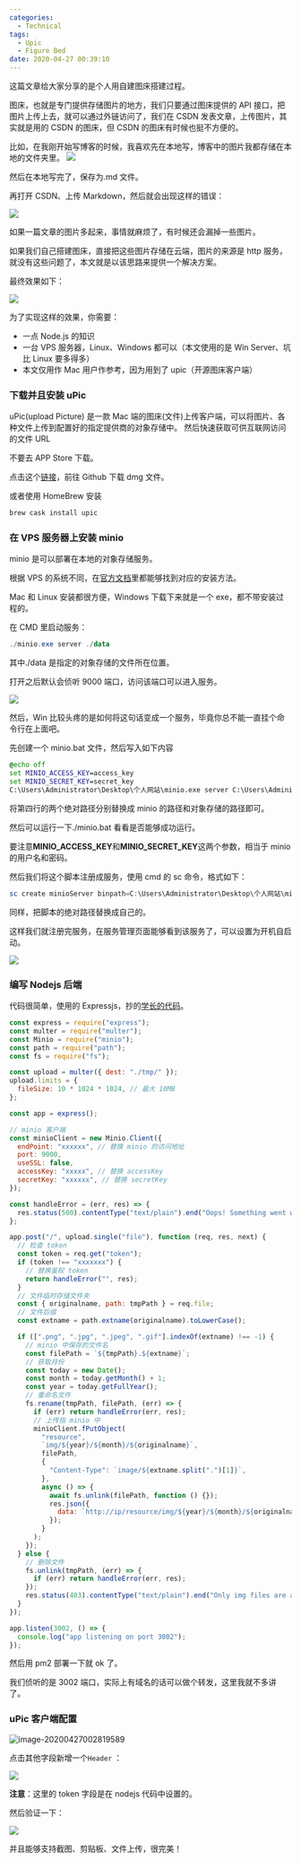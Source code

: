 ```yaml
---
categories:
  - Technical
tags:
  - Upic
  - Figure Bed
date: 2020-04-27 00:39:10	
---
```


这篇文章给大家分享的是个人用自建图床搭建过程。

图床，也就是专门提供存储图片的地方，我们只要通过图床提供的 API 接口，把图片上传上去，就可以通过外链访问了，我们在 CSDN 发表文章，上传图片，其实就是用的 CSDN 的图床，但 CSDN 的图床有时候也挺不方便的。

比如，在我刚开始写博客的时候，我喜欢先在本地写，博客中的图片我都存储在本地的文件夹里。
![](https://imgconvert.csdnimg.cn/aHR0cDovL2xlaWJsb2cud2FuZy9zdGF0aWMvaW1hZ2UvMjAyMC80L2NwdG5IUi5wbmc?x-oss-process=image/format,png)

<!-- more -->

然后在本地写完了，保存为.md 文件。

再打开 CSDN、上传 Markdown，然后就会出现这样的错误：

![](https://imgconvert.csdnimg.cn/aHR0cDovL2xlaWJsb2cud2FuZy9zdGF0aWMvaW1hZ2UvMjAyMC80L21ZSzZ2Ni5wbmc?x-oss-process=image/format,png)

如果一篇文章的图片多起来，事情就麻烦了，有时候还会漏掉一些图片。

如果我们自己搭建图床，直接把这些图片存储在云端，图片的来源是 http 服务，就没有这些问题了，本文就是以该思路来提供一个解决方案。

最终效果如下：

![](https://imgconvert.csdnimg.cn/aHR0cDovL2xlaWJsb2cud2FuZy9zdGF0aWMvaW1hZ2UvMjAyMC80LyVFNSVCMSU4RiVFNSVCOSU5NSVFNSVCRCU5NSVFNSU4OCVCNjIwMjAtMDQtMjYlRTQlQjglOEIlRTUlOEQlODgxMC40MC40OS5naWY)

为了实现这样的效果，你需要：

- 一点 Node.js 的知识
- 一台 VPS 服务器，Linux、Windows 都可以（本文使用的是 Win Server、坑比 Linux 要多得多）
- 本文仅用作 Mac 用户作参考，因为用到了 upic（开源图床客户端）

### 下载并且安装 uPic

uPic(upload Picture) 是一款 Mac 端的图床(文件)上传客户端，可以将图片、各种文件上传到配置好的指定提供商的对象存储中。
然后快速获取可供互联网访问的文件 URL

不要去 APP Store 下载。

点击这个[链接](https://github.com/gee1k/uPic/releases)，前往 Github 下载 dmg 文件。

或者使用 HomeBrew 安装

```bash
brew cask install upic
```

### 在 VPS 服务器上安装 minio

minio 是可以部署在本地的对象存储服务。

根据 VPS 的系统不同，在[官方文档](https://docs.min.io/cn/minio-quickstart-guide.html)里都能够找到对应的安装方法。

Mac 和 Linux 安装都很方便，Windows 下载下来就是一个 exe，都不带安装过程的。

在 CMD 里启动服务：

```powershell
./minio.exe server ./data
```

其中./data 是指定的对象存储的文件所在位置。

打开之后默认会侦听 9000 端口，访问该端口可以进入服务。

![](https://imgconvert.csdnimg.cn/aHR0cDovL2xlaWJsb2cud2FuZy9zdGF0aWMvaW1hZ2UvMjAyMC80L2V6M2o4ci5wbmc?x-oss-process=image/format,png)

然后，Win 比较头疼的是如何将这句话变成一个服务，毕竟你总不能一直挂个命令行在上面吧。

先创建一个 minio.bat 文件，然后写入如下内容

```bat
@echo off
set MINIO_ACCESS_KEY=access_key
set MINIO_SECRET_KEY=secret_key
C:\Users\Administrator\Desktop\个人网站\minio.exe server C:\Users\Administrator\Desktop\个人网站\文件共享
```

将第四行的两个绝对路径分别替换成 minio 的路径和对象存储的路径即可。

然后可以运行一下./minio.bat 看看是否能够成功运行。

要注意**MINIO_ACCESS_KEY**和**MINIO_SECRET_KEY**这两个参数，相当于 minio 的用户名和密码。

然后我们将这个脚本注册成服务，使用 cmd 的 sc 命令，格式如下：

```powershell
sc create minioServer binpath=C:\Users\Administrator\Desktop\个人网站\minio.bat start=auto
```

同样，把脚本的绝对路径替换成自己的。

这样我们就注册完服务，在服务管理页面能够看到该服务了，可以设置为开机自启动。

![](https://imgconvert.csdnimg.cn/aHR0cDovL2xlaWJsb2cud2FuZy9zdGF0aWMvaW1hZ2UvMjAyMC80L0hPaUZxMS5wbmc?x-oss-process=image/format,png)

### 编写 Nodejs 后端

代码很简单，使用的 Expressjs，抄的[学长的代码](http://online.njtech.edu.cn/blog/2020/04/05/upic-figure-bed/)。

```javascript
const express = require("express");
const multer = require("multer");
const Minio = require("minio");
const path = require("path");
const fs = require("fs");

const upload = multer({ dest: "./tmp/" });
upload.limits = {
  fileSize: 10 * 1024 * 1024, // 最大 10MB
};

const app = express();

// minio 客户端
const minioClient = new Minio.Client({
  endPoint: "xxxxxx", // 替换 minio 的访问地址
  port: 9000,
  useSSL: false,
  accessKey: "xxxxx", // 替换 accessKey
  secretKey: "xxxxxx", // 替换 secretKey
});

const handleError = (err, res) => {
  res.status(500).contentType("text/plain").end("Oops! Something went wrong!");
};

app.post("/", upload.single("file"), function (req, res, next) {
  // 检查 token
  const token = req.get("token");
  if (token !== "xxxxxxx") {
    // 替换鉴权 token
    return handleError("", res);
  }
  // 文件临时存储文件夹
  const { originalname, path: tmpPath } = req.file;
  // 文件后缀
  const extname = path.extname(originalname).toLowerCase();

  if ([".png", ".jpg", ".jpeg", ".gif"].indexOf(extname) !== -1) {
    // minio 中保存的文件名
    const filePath = `${tmpPath}.${extname}`;
    // 获取月份
    const today = new Date();
    const month = today.getMonth() + 1;
    const year = today.getFullYear();
    // 重命名文件
    fs.rename(tmpPath, filePath, (err) => {
      if (err) return handleError(err, res);
      // 上传指 minio 中
      minioClient.fPutObject(
        "resource",
        `img/${year}/${month}/${originalname}`,
        filePath,
        {
          "Content-Type": `image/${extname.split(".")[1]}`,
        },
        async () => {
          await fs.unlink(filePath, function () {});
          res.json({
            data: `http://ip/resource/img/${year}/${month}/${originalname}`, // 替换 ip
          });
        }
      );
    });
  } else {
    // 删除文件
    fs.unlink(tmpPath, (err) => {
      if (err) return handleError(err, res);
    });
    res.status(403).contentType("text/plain").end("Only img files are allowed!");
  }
});

app.listen(3002, () => {
  console.log("app listening on port 3002");
});
```

然后用 pm2 部署一下就 ok 了。

我们侦听的是 3002 端口，实际上有域名的话可以做个转发，这里我就不多讲了。

### uPic 客户端配置

![image-20200427002819589](https://imgconvert.csdnimg.cn/aHR0cDovL2xlaWJsb2cud2FuZy9zdGF0aWMvaW1hZ2UvMjAyMC80L0wxRVVOeC5wbmc?x-oss-process=image/format,png)

点击其他字段新增一个`Header` ：

![](https://imgconvert.csdnimg.cn/aHR0cDovL2xlaWJsb2cud2FuZy9zdGF0aWMvaW1hZ2UvMjAyMC80L0p0VFlRNC5wbmc?x-oss-process=image/format,png)

**注意**：这里的 token 字段是在 nodejs 代码中设置的。

然后验证一下：

![](https://imgconvert.csdnimg.cn/aHR0cDovL2xlaWJsb2cud2FuZy9zdGF0aWMvaW1hZ2UvMjAyMC80L2NSUVFNZS5wbmc?x-oss-process=image/format,png)

并且能够支持截图、剪贴板、文件上传，很完美！
